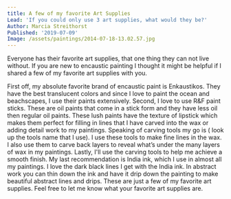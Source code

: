 ```yaml
---
title: A few of my favorite Art Supplies
Lead: 'If you could only use 3 art supplies, what would they be?'
Author: Marcia Streithorst
Published: '2019-07-09'
Image: /assets/paintings/2014-07-18-13.02.57.jpg
---
```

Everyone has their favorite art supplies, that one thing they can not live without. If you are new to encaustic painting I thought it might be helpful if I shared a few of my favorite art supplies with you.



First off, my absolute favorite brand of encaustic paint is Enkaustikos. They have the best translucent colors and since I love to paint the ocean and beachscapes, I use their paints extensively. Second, I love to use R&F paint sticks. These are oil paints that come in a stick form and they have less oil then regular oil paints. These lush paints have the texture of lipstick which makes them perfect for filling in lines that I have carved into the wax or adding detail work to my paintings. Speaking of carving tools my go is ( look up the tools name that I use). I use these tools to make fine lines in the wax. I also use them to carve back layers to reveal what’s under the many layers of wax in my paintings. Lastly, I'll use the carving tools to help me achieve a smooth finish. My last recommendation is India ink, which I use in almost all my paintings. I love the dark black lines I get with the India ink. In abstract work you can thin down the ink and have it drip down the painting to make beautiful abstract lines and drips. These are just a few of my favorite art supplies. Feel free to let me know what your favorite art supplies are.
